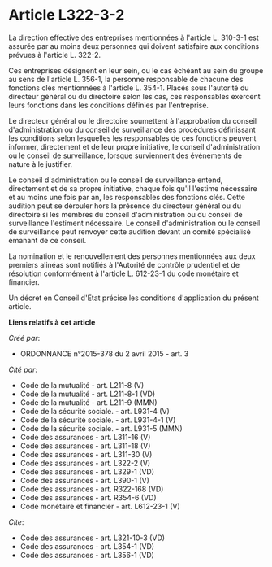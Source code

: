 # Article L322-3-2

La direction effective des entreprises mentionnées à l'article L. 310-3-1 est assurée par au moins deux personnes qui doivent
satisfaire aux conditions prévues à l'article L. 322-2. 

Ces entreprises désignent en leur sein, ou le cas échéant au sein du groupe au sens de l'article L. 356-1, la personne
responsable de chacune des fonctions clés mentionnées à l'article L. 354-1. Placés sous l'autorité du directeur général ou du
directoire selon les cas, ces responsables exercent leurs fonctions dans les conditions définies par l'entreprise. 

Le directeur général ou le directoire soumettent à l'approbation du conseil d'administration ou du conseil de surveillance
des procédures définissant les conditions selon lesquelles les responsables de ces fonctions peuvent informer, directement et
de leur propre initiative, le conseil d'administration ou le conseil de surveillance, lorsque surviennent des événements de
nature à le justifier. 

Le conseil d'administration ou le conseil de surveillance entend, directement et de sa propre initiative, chaque fois qu'il
l'estime nécessaire et au moins une fois par an, les responsables des fonctions clés. Cette audition peut se dérouler hors la
présence du directeur général ou du directoire si les membres du conseil d'administration ou du conseil de surveillance
l'estiment nécessaire. Le conseil d'administration ou le conseil de surveillance peut renvoyer cette audition devant un
comité spécialisé émanant de ce conseil. 

La nomination et le renouvellement des personnes mentionnées aux deux premiers alinéas sont notifiés à l'Autorité de contrôle
prudentiel et de résolution conformément à l'article L. 612-23-1 du code monétaire et financier. 

Un décret en Conseil d'Etat précise les conditions d'application du présent article.

**Liens relatifs à cet article**

_Créé par_:

  - ORDONNANCE n°2015-378 du 2 avril 2015 - art. 3

_Cité par_:

  - Code de la mutualité - art. L211-8 (V)
  - Code de la mutualité - art. L211-8-1 (VD)
  - Code de la mutualité - art. L211-9 (MMN)
  - Code de la sécurité sociale. - art. L931-4 (V)
  - Code de la sécurité sociale. - art. L931-4-1 (V)
  - Code de la sécurité sociale. - art. L931-5 (MMN)
  - Code des assurances - art. L311-16 (V)
  - Code des assurances - art. L311-18 (V)
  - Code des assurances - art. L311-30 (V)
  - Code des assurances - art. L322-2 (V)
  - Code des assurances - art. L329-1 (VD)
  - Code des assurances - art. L390-1 (V)
  - Code des assurances - art. R322-168 (VD)
  - Code des assurances - art. R354-6 (VD)
  - Code monétaire et financier - art. L612-23-1 (V)

_Cite_:

  - Code des assurances - art. L321-10-3 (VD)
  - Code des assurances - art. L354-1 (VD)
  - Code des assurances - art. L356-1 (VD)
